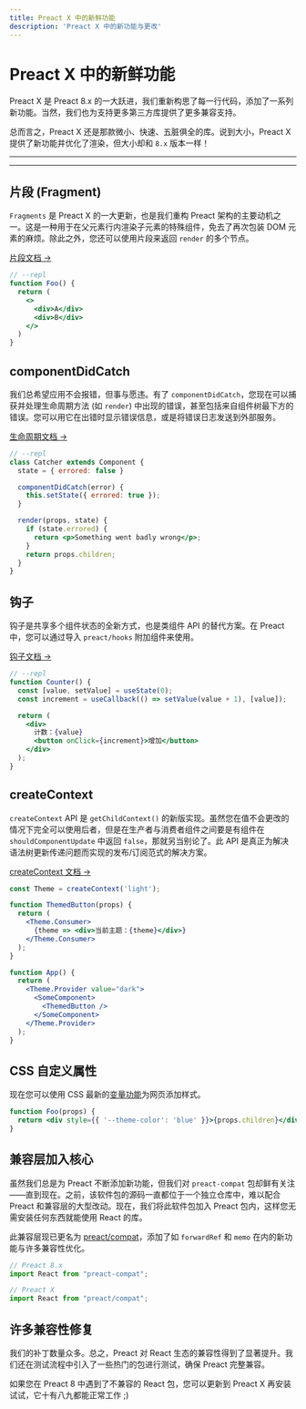 ```yaml
---
title: Preact X 中的新鲜功能
description: 'Preact X 中的新功能与更改'
---
```


# Preact X 中的新鲜功能

Preact X 是 Preact 8.x 的一大跃进，我们重新构思了每一行代码，添加了一系列新功能。当然，我们也为支持更多第三方库提供了更多兼容支持。

总而言之，Preact X 还是那款微小、快速、五脏俱全的库。说到大小，Preact X 提供了新功能并优化了渲染，但大小却和 `8.x` 版本一样！

---

<toc></toc>

---

## 片段 (Fragment)

`Fragments` 是 Preact X 的一大更新，也是我们重构 Preact 架构的主要动机之一。这是一种用于在父元素行内渲染子元素的特殊组件，免去了再次包装 DOM 元素的麻烦。除此之外，您还可以使用片段来返回 `render` 的多个节点。

[片段文档 →](/guide/v10/components#片段-fragment)

```jsx
// --repl
function Foo() {
  return (
    <>
      <div>A</div>
      <div>B</div>
    </>
  )
}
```

## componentDidCatch

我们总希望应用不会报错，但事与愿违。有了 `componentDidCatch`，您现在可以捕获并处理生命周期方法 (如 `render`) 中出现的错误，甚至包括来自组件树最下方的错误。您可以用它在出错时显示错误信息，或是将错误日志发送到外部服务。

[生命周期文档 →](/guide/v10/components#componentdidcatch)

```jsx
// --repl
class Catcher extends Component {
  state = { errored: false }

  componentDidCatch(error) {
    this.setState({ errored: true });
  }

  render(props, state) {
    if (state.errored) {
      return <p>Something went badly wrong</p>;
    }
    return props.children;
  }
}
```

## 钩子

钩子是共享多个组件状态的全新方式，也是类组件 API 的替代方案。在 Preact 中，您可以通过导入 `preact/hooks` 附加组件来使用。

[钩子文档 →](/guide/v10/hooks)

```jsx
// --repl
function Counter() {
  const [value, setValue] = useState(0);
  const increment = useCallback(() => setValue(value + 1), [value]);

  return (
    <div>
      计数：{value}
      <button onClick={increment}>增加</button>
    </div>
  );
}
```

## createContext

`createContext` API 是 `getChildContext()` 的新版实现。虽然您在值不会更改的情况下完全可以使用后者，但是在生产者与消费者组件之间要是有组件在 `shouldComponentUpdate` 中返回 `false`，那就另当别论了。此 API 是真正为解决语法树更新传递问题而实现的发布/订阅范式的解决方案。

[createContext 文档 →](/guide/v10/context#createcontext)

```jsx
const Theme = createContext('light');

function ThemedButton(props) {
  return (
    <Theme.Consumer>
      {theme => <div>当前主题：{theme}</div>}
    </Theme.Consumer>
  );
}

function App() {
  return (
    <Theme.Provider value="dark">
      <SomeComponent>
        <ThemedButton />
      </SomeComponent>
    </Theme.Provider>
  );
}
```

## CSS 自定义属性

现在您可以使用 CSS 最新的[变量功能](https://developer.mozilla.org/zh-CN/docs/Web/CSS/--*)为网页添加样式。

```jsx
function Foo(props) {
  return <div style={{ '--theme-color': 'blue' }}>{props.children}</div>;
}
```

## 兼容层加入核心

虽然我们总是为 Preact 不断添加新功能，但我们对 `preact-compat` 包却鲜有关注——直到现在。之前，该软件包的源码一直都位于一个独立仓库中，难以配合 Preact 和兼容层的大型改动。现在，我们将此软件包加入 Preact 包内，这样您无需安装任何东西就能使用 React 的库。

此兼容层现已更名为 [preact/compat](/guide/v10/differences-to-react#features-exclusive-to-preactcompat)，添加了如 `forwardRef` 和 `memo` 在内的新功能与许多兼容性优化。

```js
// Preact 8.x
import React from "preact-compat";

// Preact X
import React from "preact/compat";
```

## 许多兼容性修复

我们的补丁数量众多。总之，Preact 对 React 生态的兼容性得到了显著提升。我们还在测试流程中引入了一些热门的包进行测试，确保 Preact 完整兼容。

如果您在 Preact 8 中遇到了不兼容的 React 包，您可以更新到 Preact X 再安装试试，它十有八九都能正常工作 ;)

